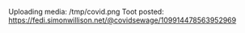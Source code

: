 Uploading media: /tmp/covid.png
Toot posted: https://fedi.simonwillison.net/@covidsewage/109914478563952969
